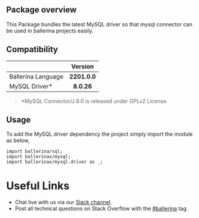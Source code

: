 ## Package overview

This Package bundles the latest MySQL driver so that mysql connector can be used in ballerina projects easily.

## Compatibility

| | Version |
|:---|:---:|
|Ballerina Language | **2201.0.0** |
|MySQL Driver* | **8.0.26** |

> *MySQL Connector/J 8.0 is released under GPLv2 License.

## Usage

To add the MySQL driver dependency the project simply import the module as below,

```ballerina
import ballerina/sql;
import ballerinax/mysql;
import ballerinax/mysql.driver as _;
```

# Useful Links
* Chat live with us via our [Slack channel](https://ballerina.io/community/slack/).
* Post all technical questions on Stack Overflow with the [#ballerina](https://stackoverflow.com/questions/tagged/ballerina) tag.

